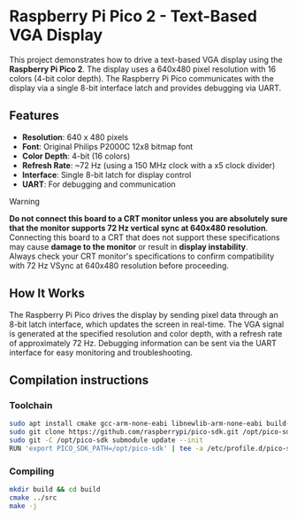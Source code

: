 # Raspberry Pi Pico 2 - Text-Based VGA Display

This project demonstrates how to drive a text-based VGA display using the
**Raspberry Pi Pico 2**. The display uses a 640x480 pixel resolution with 16
colors (4-bit color depth). The Raspberry Pi Pico communicates with the display
via a single 8-bit interface latch and provides debugging via UART.

## Features

- **Resolution**: 640 x 480 pixels
- **Font**: Original Philips P2000C 12x8 bitmap font
- **Color Depth**: 4-bit (16 colors)
- **Refresh Rate**: ~72 Hz (using a 150 MHz clock with a x5 clock divider)
- **Interface**: Single 8-bit latch for display control
- **UART**: For debugging and communication

> [!WARNING]
> **Do not connect this board to a CRT monitor unless you are absolutely sure
> that the monitor supports 72 Hz vertical sync at 640x480 resolution**.  
> Connecting this board to a CRT that does not support these specifications may
> cause **damage to the monitor** or result in **display instability**.  
> Always check your CRT monitor's specifications to confirm compatibility with
> 72 Hz VSync at 640x480 resolution before proceeding.

## How It Works

The Raspberry Pi Pico drives the display by sending pixel data through an 8-bit
latch interface, which updates the screen in real-time. The VGA signal is
generated at the specified resolution and color depth, with a refresh rate of
approximately 72 Hz. Debugging information can be sent via the UART interface
for easy monitoring and troubleshooting.

## Compilation instructions

### Toolchain

```bash
sudo apt install cmake gcc-arm-none-eabi libnewlib-arm-none-eabi build-essential libstdc++-arm-none-eabi-newlib
sudo git clone https://github.com/raspberrypi/pico-sdk.git /opt/pico-sdk
sudo git -C /opt/pico-sdk submodule update --init
RUN 'export PICO_SDK_PATH=/opt/pico-sdk' | tee -a /etc/profile.d/pico-sdk.sh
```

### Compiling

```bash
mkdir build && cd build
cmake ../src
make -j
```